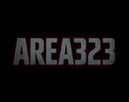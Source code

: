 <!DOCTYPE html>
<html lang="tr">
<head>
  <meta charset="UTF-8">
  <meta name="viewport" content="width=device-width, initial-scale=1.0">
  <title>AREA323</title>
  <style>
    /* Genel Reset */
    * {margin: 0; padding: 0; box-sizing: border-box; font-family: 'Arial Black', sans-serif;}

    body {
      background: black;
      color: white;
      overflow-x: hidden;
      text-align: center;
    }

    /* Hareketli Neon Grid */
    body::before {
      content: "";
      position: fixed;
      top: 0; left: 0; right: 0; bottom: 0;
      background: url('logo.png') center/30% no-repeat, 
                  repeating-linear-gradient(90deg, rgba(0,255,255,0.1) 0 2px, transparent 2px 40px),
                  repeating-linear-gradient(0deg, rgba(255,0,255,0.1) 0 2px, transparent 2px 40px);
      z-index: -1;
      animation: moveGrid 10s linear infinite;
    }
    @keyframes moveGrid {
      0% {background-position: 0 0, 0 0, 0 0;}
      100% {background-position: 100px 100px, 40px 0, 0 40px;}
    }

    /* Loading Screen */
    #loading {
      position: fixed;
      top:0; left:0; right:0; bottom:0;
      background:black;
      display:flex; justify-content:center; align-items:center;
      z-index:9999;
    }
    #loading img {width: 200px; animation: pulse 1.5s infinite;}
    @keyframes pulse {0%,100%{opacity:0.3;}50%{opacity:1;}}

    /* Navbar */
    nav {
      width:100%;
      padding:15px 30px;
      display:flex;
      justify-content:space-between;
      align-items:center;
      background:rgba(0,0,0,0.7);
      position:fixed;
      top:0;
      z-index:1000;
    }
    nav h1 {font-size: 1.5rem; color: cyan;}
    nav ul {display:flex; gap:20px; list-style:none;}
    nav ul li a {color:white; text-decoration:none; transition:0.3s;}
    nav ul li a:hover {color:cyan; text-shadow:0 0 10px cyan;}

    /* Burger Menü */
    .burger {display:none; flex-direction:column; cursor:pointer;}
    .burger div {width:25px; height:3px; background:white; margin:5px; transition:0.3s;}
    @media (max-width:768px) {
      nav ul {display:none; flex-direction:column; background:black; position:absolute; top:60px; right:0; width:200px; text-align:right; padding:10px;}
      nav ul.active {display:flex;}
      .burger {display:flex;}
    }

    /* Hero */
    .hero {
      height:100vh;
      display:flex;
      flex-direction:column;
      justify-content:center;
      align-items:center;
      gap:20px;
    }
    .hero img {width:220px;}
    .glitch-btn {
      font-size:1.2rem;
      padding:15px 30px;
      border:none;
      color:white;
      background:black;
      border:2px solid cyan;
      cursor:pointer;
      position:relative;
      overflow:hidden;
    }
    .glitch-btn::before, .glitch-btn::after {
      content:"KLANA KATIL";
      position:absolute;
      left:0; top:0;
      width:100%; height:100%;
      background:black;
      color:magenta;
      overflow:hidden;
      clip:rect(0,900px,0,0);
    }
    .glitch-btn:hover::before {
      animation:glitchTop 1s infinite;
    }
    .glitch-btn:hover::after {
      color:cyan;
      animation:glitchBot 1s infinite;
    }
    @keyframes glitchTop {
      0%{clip:rect(0,900px,0,0);}
      50%{clip:rect(0,900px,60px,0);}
      100%{clip:rect(0,900px,0,0);}
    }
    @keyframes glitchBot {
      0%{clip:rect(0,900px,0,0);}
      50%{clip:rect(60px,900px,900px,0);}
      100%{clip:rect(0,900px,0,0);}
    }

    /* Slogan */
    #slogan {font-size:1.5rem; color:magenta; text-shadow:0 0 10px cyan;}

    /* Popup */
    .popup {
      position:fixed;
      top:50%; left:50%;
      transform:translate(-50%,-50%);
      background:black;
      border:2px solid cyan;
      padding:20px;
      display:none;
      flex-direction:column;
      gap:15px;
      z-index:2000;
      width:300px;
      border-radius:10px;
    }
    .popup h2 {color:cyan; font-size:1.3rem;}
    .popup .leader {display:flex; align-items:center; gap:10px;}
    .popup img {width:50px; border-radius:50%;}
    .close {cursor:pointer; color:red;}

    /* Footer */
    footer {
      background:black;
      padding:20px;
      border-top:2px solid cyan;
      margin-top:50px;
    }
    footer p {color:gray; font-size:0.9rem;}
  </style>
</head>
<body>
  <!-- Loading -->
  <div id="loading"><img src="logo.png" alt="logo"></div>

  <!-- Navbar -->
  <nav>
    <h1>AREA323</h1>
    <ul>
      <li><a href="#hero">Ana Sayfa</a></li>
      <li><a href="#" onclick="togglePopup()">Liderler</a></li>
      <li><a href="https://formspree.io/f/xqalrayd" target="_blank">Başvuru</a></li>
    </ul>
    <div class="burger" onclick="toggleMenu()">
      <div></div><div></div><div></div>
    </div>
  </nav>

  <!-- Hero -->
  <section class="hero" id="hero">
    <img src="logo.png" alt="AREA323 Logo">
    <button class="glitch-btn" onclick="location.href='https://formspree.io/f/xqalrayd'">KLANA KATIL</button>
    <p id="slogan">Für die Famillia</p>
  </section>

  <!-- Popup Liderler -->
  <div class="popup" id="popup">
    <span class="close" onclick="togglePopup()">Kapat ✖</span>
    <h2>Liderler</h2>
    <div class="leader">
      <img src="exile.png" alt="EXILE323">
      <div>
        <p>EXILE323</p>
        <p>ID: 516572604</p>
        <p>TikTok: exile323</p>
      </div>
    </div>
    <div class="leader">
      <img src="exile.png" alt="BABAVIZYONDA">
      <div>
        <p>BABAVIZYONDA</p>
        <p>TikTok: babavizyondapm</p>
      </div>
    </div>
  </div>

  <!-- Footer -->
  <footer>
    <p>Für die Famillia | SINCE 2018</p>
  </footer>

  <script>
    // Loading
    window.onload = () => {
      setTimeout(()=>{document.getElementById('loading').style.display='none';},1500);
    };

    // Burger Menü
    function toggleMenu(){
      document.querySelector('nav ul').classList.toggle('active');
    }

    // Popup
    function togglePopup(){
      const p = document.getElementById('popup');
      p.style.display = p.style.display === 'flex' ? 'none' : 'flex';
    }

    // Dinamik slogan
    const slogans = ["Für die Famillia","Zafer Bizim","AREA323 Her Yerde"];
    let i=0;
    setInterval(()=>{
      i=(i+1)%slogans.length;
      document.getElementById("slogan").innerText=slogans[i];
    },3000);
  </script>
</body>
</html>

